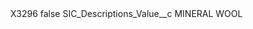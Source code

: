 <?xml version="1.0" encoding="UTF-8"?>
<CustomMetadata xmlns="http://soap.sforce.com/2006/04/metadata" xmlns:xsi="http://www.w3.org/2001/XMLSchema-instance" xmlns:xsd="http://www.w3.org/2001/XMLSchema">
    <label>X3296</label>
    <protected>false</protected>
    <values>
        <field>SIC_Descriptions_Value__c</field>
        <value xsi:type="xsd:string">MINERAL WOOL</value>
    </values>
</CustomMetadata>

